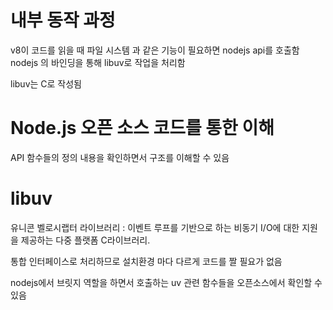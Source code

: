 # 내부 동작 과정

v8이 코드를 읽을 때 파일 시스템 과 같은 기능이 필요하면 nodejs api를 호출함
nodejs 의 바인딩을 통해 libuv로 작업을 처리함

libuv는 C로 작성됨

# Node.js 오픈 소스 코드를 통한 이해

API 함수들의 정의 내용을 확인하면서 구조를 이해할 수 있음

# libuv

유니콘 벨로시랩터 라이브러리 : 이벤트 루프를 기반으로 하는 비동기 I/O에 대한 지원을 제공하는 다중 플랫폼 C라이브러리.

통합 인터페이스로 처리하므로 설치환경 마다 다르게 코드를 짤 필요가 없음

nodejs에서 브릿지 역할을 하면서 호출하는 uv 관련 함수들을 오픈소스에서 확인할 수 있음
